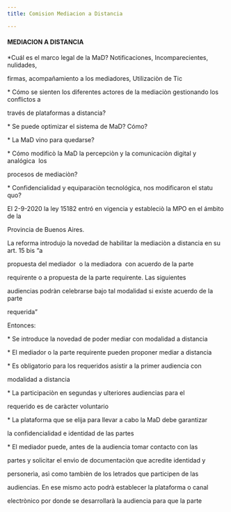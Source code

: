 ```yaml
---
title: Comision Mediacion a Distancia

---
```

#### MEDIACION A DISTANCIA

\*Cuál es el marco legal de la MaD? Notificaciones, Incomparecientes, nulidades,

firmas, acompañamiento a los mediadores, Utilizaciòn de Tic

\* Cómo se sienten los diferentes actores de la mediaciòn gestionando los conflictos a

través de plataformas a distancia? 

\* Se puede optimizar el sistema de MaD? Cómo? 

\* La MaD vino para quedarse?

\* Cómo modificò la MaD la percepciòn y la comunicaciòn digital y analógica  los

procesos de mediaciòn?

\* Confidencialidad y equiparaciòn tecnológica, nos modificaron el statu quo?

El 2-9-2020 la ley 15182 entró en vigencia y estableciò la MPO en el ámbito de la

Provincia de Buenos Aires.

La reforma introdujo la novedad de habilitar la mediaciòn a distancia en su art. 15 bis “a

propuesta del mediador  o la mediadora  con acuerdo de la parte

requirente o a propuesta de la parte requirente. Las siguientes

audiencias podràn celebrarse bajo tal modalidad si existe acuerdo de la parte

requerida”

Entonces:

\* Se introduce la novedad de poder mediar con modalidad a distancia

\* El mediador o la parte requirente pueden proponer mediar a distancia

\* Es obligatorio para los requeridos asistir a la primer audiencia con

modalidad a distancia

\* La participaciòn en segundas y ulteriores audiencias para el

requerido es de caràcter voluntario

\* La plataforma que se elija para llevar a cabo la MaD debe garantizar

la confidencialidad e identidad de las partes

\* El mediador puede, antes de la audiencia tomar contacto con las

partes y solicitar el envìo de documentaciòn que acredite identidad y

personerìa, asì como tambièn de los letrados que participen de las

audiencias. En ese mismo acto podrà establecer la plataforma o canal

electrònico por donde se desarrollarà la audiencia para que la parte